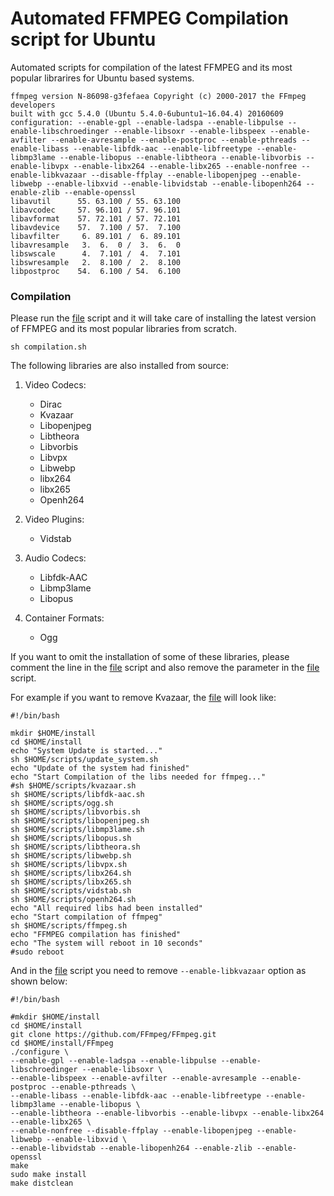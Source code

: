 # Automated FFMPEG Compilation script for Ubuntu

Automated scripts for compilation of the latest FFMPEG and its most popular librarires for Ubuntu based systems. 

```
ffmpeg version N-86098-g3fefaea Copyright (c) 2000-2017 the FFmpeg developers
built with gcc 5.4.0 (Ubuntu 5.4.0-6ubuntu1~16.04.4) 20160609
configuration: --enable-gpl --enable-ladspa --enable-libpulse --enable-libschroedinger --enable-libsoxr --enable-libspeex --enable-avfilter --enable-avresample --enable-postproc --enable-pthreads --enable-libass --enable-libfdk-aac --enable-libfreetype --enable-libmp3lame --enable-libopus --enable-libtheora --enable-libvorbis --enable-libvpx --enable-libx264 --enable-libx265 --enable-nonfree --enable-libkvazaar --disable-ffplay --enable-libopenjpeg --enable-libwebp --enable-libxvid --enable-libvidstab --enable-libopenh264 --enable-zlib --enable-openssl
libavutil      55. 63.100 / 55. 63.100
libavcodec     57. 96.101 / 57. 96.101
libavformat    57. 72.101 / 57. 72.101
libavdevice    57.  7.100 / 57.  7.100
libavfilter     6. 89.101 /  6. 89.101
libavresample   3.  6.  0 /  3.  6.  0
libswscale      4.  7.101 /  4.  7.101
libswresample   2.  8.100 /  2.  8.100
libpostproc    54.  6.100 / 54.  6.100
```


### Compilation

Please run the [file](https://github.com/stoyanovgeorge/ffmpeg/blob/master/compilation.sh "compilation.sh") script and it will take care of installing the latest version of FFMPEG and its most popular libraries from scratch. 

```
sh compilation.sh
```

The following libraries are also installed from source: 
1. Video Codecs:
	* Dirac
	* Kvazaar
	* Libopenjpeg
	* Libtheora
	* Libvorbis
	* Libvpx
	* Libwebp
	* libx264
	* libx265
	* Openh264

2. Video Plugins:
	* Vidstab

3. Audio Codecs:
	* Libfdk-AAC
	* Libmp3lame
	* Libopus

4. Container Formats: 
	* Ogg

If you want to omit the installation of some of these libraries, please comment the line in the [file](https://github.com/stoyanovgeorge/ffmpeg/blob/master/compilation.sh "compilation.sh") script and also remove the parameter in the [file](https://github.com/stoyanovgeorge/ffmpeg/blob/master/scripts/ffmpeg.sh "ffmpeg.sh") script. 

For example if you want to remove Kvazaar, the [file](https://github.com/stoyanovgeorge/ffmpeg/blob/master/compilation.sh "compilation.sh") will look like: 
```
#!/bin/bash

mkdir $HOME/install
cd $HOME/install
echo "System Update is started..."
sh $HOME/scripts/update_system.sh
echo "Update of the system had finished"
echo "Start Compilation of the libs needed for ffmpeg..."
#sh $HOME/scripts/kvazaar.sh
sh $HOME/scripts/libfdk-aac.sh
sh $HOME/scripts/ogg.sh
sh $HOME/scripts/libvorbis.sh
sh $HOME/scripts/libopenjpeg.sh 
sh $HOME/scripts/libmp3lame.sh
sh $HOME/scripts/libopus.sh
sh $HOME/scripts/libtheora.sh
sh $HOME/scripts/libwebp.sh
sh $HOME/scripts/libvpx.sh
sh $HOME/scripts/libx264.sh
sh $HOME/scripts/libx265.sh
sh $HOME/scripts/vidstab.sh
sh $HOME/scripts/openh264.sh
echo "All required libs had been installed"
echo "Start compilation of ffmpeg"
sh $HOME/scripts/ffmpeg.sh
echo "FFMPEG compilation has finished"
echo "The system will reboot in 10 seconds"
#sudo reboot
```

And in the [file](https://github.com/stoyanovgeorge/ffmpeg/blob/master/scripts/ffmpeg.sh "ffmpeg.sh") script you need to remove `--enable-libkvazaar` option as shown below:
```
#!/bin/bash

#mkdir $HOME/install
cd $HOME/install
git clone https://github.com/FFmpeg/FFmpeg.git
cd $HOME/install/FFmpeg
./configure \
--enable-gpl --enable-ladspa --enable-libpulse --enable-libschroedinger --enable-libsoxr \
--enable-libspeex --enable-avfilter --enable-avresample --enable-postproc --enable-pthreads \
--enable-libass --enable-libfdk-aac --enable-libfreetype --enable-libmp3lame --enable-libopus \
--enable-libtheora --enable-libvorbis --enable-libvpx --enable-libx264 --enable-libx265 \
--enable-nonfree --disable-ffplay --enable-libopenjpeg --enable-libwebp --enable-libxvid \
--enable-libvidstab --enable-libopenh264 --enable-zlib --enable-openssl
make
sudo make install
make distclean
```
